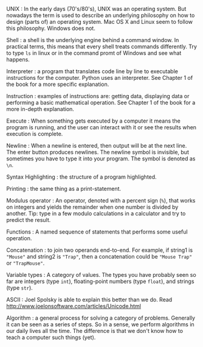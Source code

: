 UNIX
: In the early days (70's/80's), UNIX was an operating system. But nowadays the term is used to describe an underlying philosophy on how to design (parts of) an operating system. Mac OS X and Linux seem to follow this philosophy. Windows does not.

Shell
: a shell is the underlying engine behind a command window. In practical terms, this means that every shell treats commands differently. Try to type `ls` in linux or in the command promt of Windows and see what happens.

Interpreter
: a program that translates code line by line to executable instructions for the computer. Python uses an interpreter. See Chapter 1 of the book for a more specific explanation.

Instruction
: examples of instructions are: getting data, displaying data or performing a basic mathematical operation. See Chapter 1 of the book for a more in-depth explanation.

Execute
: When something gets executed by a computer it means the program is running, and the user can interact with it or see the results when execution is complete.

Newline
: When a newline is entered, then output will be at the next line. The enter button produces newlines. The newline symbol is invisible, but sometimes you have to type it into your program. The symbol is denoted as `\n`.

Syntax Highlighting
: the structure of a program highlighted.

Printing
: the same thing as a print-statement.

Modulus operator
: An operator, denoted with a percent sign (`%`), that works on integers and yields the remainder when one number is divided by another. Tip: type in a few modulo calculations in a calculator and try to predict the result.

Functions
: A named sequence of statements that performs some useful operation. 

Concatenation
: to join two operands end-to-end. For example, if string1 is `"Mouse"` and string2 is `"Trap"`, then a concatenation could be `"Mouse Trap"` or `"TrapMouse"`.

Variable types
: A category of values. The types you have probably seen so far are integers (type `int`), floating-point numbers (type `float`), and strings (type `str`).

ASCII
: Joel Spolsky is able to explain this better than we do. Read http://www.joelonsoftware.com/articles/Unicode.html 

Algorithm
: a general process for solving a category of problems. Generally it can be seen as a series of steps. So in a sense, we perform algorithms in our daily lives all the time. The difference is that we don't know how to teach a computer such things (yet).
